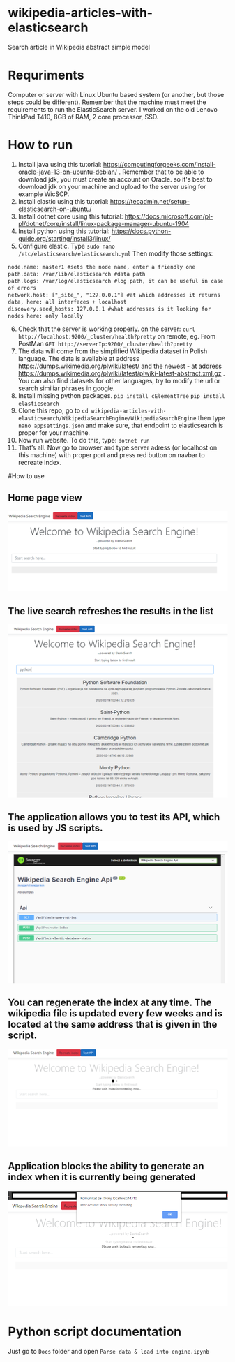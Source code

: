 # wikipedia-articles-with-elasticsearch
Search article in Wikipedia abstract simple model

# Requriments
Computer or server with Linux Ubuntu based system (or another, but those steps could be different). Remember that the machine must meet the requirements to run the ElasticSearch server. I worked on the old Lenovo ThinkPad T410, 8GB of RAM, 2 core processor, SSD.

# How to run
1.	Install java using this tutorial: https://computingforgeeks.com/install-oracle-java-13-on-ubuntu-debian/ . Remember that to be able to download jdk, you must create an account on Oracle. so it's best to download jdk on your machine and upload to the server using for example WicSCP.
2.	Install elastic using this tutorial: https://tecadmin.net/setup-elasticsearch-on-ubuntu/
3.	Install dotnet core using this tutorial: https://docs.microsoft.com/pl-pl/dotnet/core/install/linux-package-manager-ubuntu-1904
4.	Install python using this tutorial: https://docs.python-guide.org/starting/install3/linux/
5.	Configure elastic. Type
`sudo nano /etc/elasticsearch/elasticsearch.yml`
Then modify those settings:
```
node.name: master1 #sets the node name, enter a friendly one
path.data: /var/lib/elasticsearch #data path
path.logs: /var/log/elasticsearch #log path, it can be useful in case of errors
network.host: ["_site_", "127.0.0.1"] #at which addresses it returns data, here: all interfaces + localhost
discovery.seed_hosts: 127.0.0.1 #what addresses is it looking for nodes here: only locally
```
6.	Check that the server is working properly.
on the server:
`curl  http://localhost:9200/_cluster/health?pretty`
on remote, eg. From PostMan
`GET http://serverIp:9200/_cluster/health?pretty`
7.	The data will come from the simplified Wikipedia dataset in Polish language. The data is available at address https://dumps.wikimedia.org/plwiki/latest/ and the newest - at address https://dumps.wikimedia.org/plwiki/latest/plwiki-latest-abstract.xml.gz . You can also find datasets for other languages, try to modify the url or search similiar phrases in google.
8.	Install missing python packages.
`pip install cElementTree`
`pip install elasticsearch`
9.	 Clone this repo, go to 
`cd wikipedia-articles-with-elasticsearch/WikipediaSearchEngine/WikipediaSearchEngine`
then type
`nano appsettings.json`
and make sure, that endpoint to elasticsearch is proper for your machine.
10.	 Now run website. To do this, type:
`dotnet run`
11.	That’s all. Now go to browser and type server adress (or localhost on this machine) with proper port and press red button on navbar to recreate index.

#How to use

## Home page view
![01_Home.png](Images/01_Home.png)

## The live search refreshes the results in the list
![02_Searching.png](Images/02_Searching.png)

## The application allows you to test its API, which is used by JS scripts.
![03_TestApi.png](Images/03_TestApi.png)

## You can regenerate the index at any time. The wikipedia file is updated every few weeks and is located at the same address that is given in the script.
![04_IndexRecreating.png](Images/04_IndexRecreating.png)

## Application blocks the ability to generate an index when it is currently being generated
![05_ErrorIndexAlreadyRecreating.png](Images/05_ErrorIndexAlreadyRecreating.png)

# Python script documentation
Just go to `Docs` folder and open `Parse data & load into engine.ipynb`